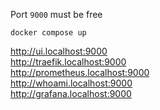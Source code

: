 Port `9000` must be free

`docker compose up`

http://ui.localhost:9000  
http://traefik.localhost:9000  
http://prometheus.localhost:9000  
http://whoami.localhost:9000  
http://grafana.localhost:9000  